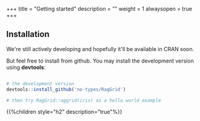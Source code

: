 +++
title = "Getting started"
description = ""
weight = 1
alwaysopen = true
+++

## Installation

We're still actively developing and hopefully it'll be available in CRAN soon. 

But feel free to install from github.
You may install the development version using **devtools**:

```r

# the development version
devtools::install_github('no-types/RagGrid')

# then try RagGrid::aggrid(iris) as a hello world example
```

{{%children style="h2" description="true"%}}